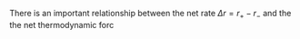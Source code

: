 There is an important relationship between the net rate $\Delta r=r_+ - r_-$ and the the net thermodynamic forc